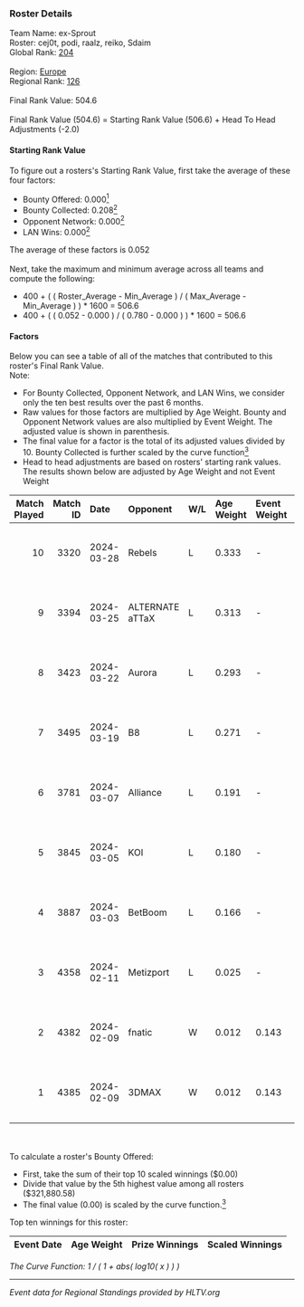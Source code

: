 ### Roster Details<br />
Team Name: ex-Sprout<br />
Roster: cej0t, podi, raalz, reiko, Sdaim<br />
Global Rank: [204](../standings_global.md)<br />
<br />
Region: [Europe]( ../standings_europe.md)<br />
Regional Rank: [126]( ../standings_europe.md)<br />
<br />
Final Rank Value:  504.6<br />
<br />
Final Rank Value (504.6) = Starting Rank Value (506.6) + Head To Head Adjustments (-2.0)<br />

#### Starting Rank Value<br />
To figure out a rosters's Starting Rank Value, first take the average of these four factors:<br />
- Bounty Offered: 0.000[<sup>1</sup>](#table2)
- Bounty Collected: 0.208[<sup>2</sup>](#table1)
- Opponent Network: 0.000[<sup>2</sup>](#table1)
- LAN Wins: 0.000[<sup>2</sup>](#table1)

The average of these factors is 0.052<br />
<br />
Next, take the maximum and minimum average across all teams and compute the following:<br />
- 400 + ( ( Roster_Average - Min_Average ) / ( Max_Average - Min_Average ) ) * 1600 = 506.6
- 400 + ( ( 0.052 - 0.000 ) / ( 0.780 - 0.000 ) ) * 1600 = 506.6


#### Factors<br />
Below you can see a table of all of the matches that contributed to this roster's Final Rank Value.<br />
Note:<br />

- For Bounty Collected, Opponent Network, and LAN Wins, we consider only the ten best results over the past 6 months.
- Raw values for those factors are multiplied by Age Weight. Bounty and Opponent Network values are also multiplied by Event Weight. The adjusted value is shown in parenthesis.
- The final value for a factor is the total of its adjusted values divided by 10. Bounty Collected is further scaled by the curve function[<sup>3</sup>](#curveFunction)
- Head to head adjustments are based on rosters' starting rank values. The results shown below are adjusted by Age Weight and not Event Weight
<span id="table1"></span><br />


| Match Played | Match ID | Date       | Opponent        | W/L | Age Weight | Event Weight | Bounty Collected | Opponent Network | LAN Wins  | H2H Adj. | Roster                               |
| -: | -: | :- | :- | :- | :- | :- | :- | :- | :- | -: | :- |
|           10 |     3320 | 2024-03-28 | Rebels          | L   | 0.333      | -            | -                | -                | -         |    -0.65 | cej0t, podi, raalz, reiko, Sdaim     |
|            9 |     3394 | 2024-03-25 | ALTERNATE aTTaX | L   | 0.313      | -            | -                | -                | -         |    -0.66 | cej0t, podi, raalz, reiko, Sdaim     |
|            8 |     3423 | 2024-03-22 | Aurora          | L   | 0.293      | -            | -                | -                | -         |    -0.01 | cej0t, podi, raalz, reiko, Sdaim     |
|            7 |     3495 | 2024-03-19 | B8              | L   | 0.271      | -            | -                | -                | -         |    -0.32 | cej0t, podi, raalz, reiko, Sdaim     |
|            6 |     3781 | 2024-03-07 | Alliance        | L   | 0.191      | -            | -                | -                | -         |    -0.76 | cej0t, raalz, reiko, Sdaim, sL1m3    |
|            5 |     3845 | 2024-03-05 | KOI             | L   | 0.180      | -            | -                | -                | -         |    -0.22 | cej0t, raalz, reiko, Sdaim, sL1m3    |
|            4 |     3887 | 2024-03-03 | BetBoom         | L   | 0.166      | -            | -                | -                | -         |    -0.03 | Buzz, cej0t, raalz, reiko, sL1m3     |
|            3 |     4358 | 2024-02-11 | Metizport       | L   | 0.025      | -            | -                | -                | -         |    -0.11 | Anlelele, cej0t, raalz, Sdaim, sL1m3 |
|            2 |     4382 | 2024-02-09 | fnatic          | W   | 0.012      | 0.143        | 0.371 (0.001)    | 0.697 (0.001)    | 0 (0.000) |     0.39 | Anlelele, cej0t, raalz, Sdaim, sL1m3 |
|            1 |     4385 | 2024-02-09 | 3DMAX           | W   | 0.012      | 0.143        | 0.508 (0.001)    | 1.000 (0.002)    | 0 (0.000) |     0.38 | Anlelele, cej0t, raalz, Sdaim, sL1m3 |

<br />
<span id="table2"></span><br />
To calculate a roster's Bounty Offered:<br />

- First, take the sum of their top 10 scaled winnings ($0.00)
- Divide that value by the 5th highest value among all rosters ($321,880.58)
- The final value (0.00) is scaled by the curve function.[<sup>3</sup>](#curveFunction)

Top ten winnings for this roster:<br />

| Event Date | Age Weight | Prize Winnings | Scaled Winnings |
| :- | -: | :- | :- |


<span id="curveFunction"></span>_The Curve Function: 1 / ( 1 + abs( log10( x ) ) )_<br />

---
_Event data for Regional Standings provided by HLTV.org_<br />
